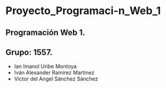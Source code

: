 # Proyecto_Programaci-n_Web_1
## Programación Web 1.
## Grupo: 1557.

* Ian Imanol Uribe Montoya
* Iván Alexander Ramirez Martinez
* Victor del Angel Sánchez Sánchez
